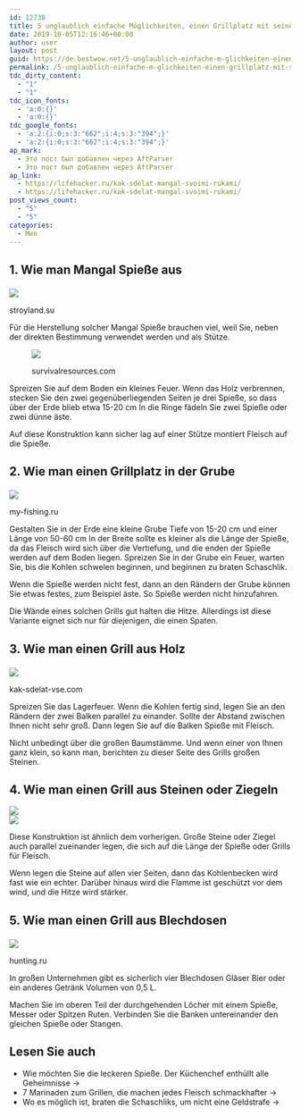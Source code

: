 ```yaml
---
id: 12738
title: 5 unglaublich einfache Möglichkeiten, einen Grillplatz mit seinen eigenen Händen
date: 2019-10-05T12:16:46+00:00
author: user
layout: post
guid: https://de.bestwow.net/5-unglaublich-einfache-m-glichkeiten-einen-grillplatz-mit-seinen-eigenen-h-nden/
permalink: /5-unglaublich-einfache-m-glichkeiten-einen-grillplatz-mit-seinen-eigenen-h-nden/
tdc_dirty_content:
  - "1"
  - "1"
tdc_icon_fonts:
  - 'a:0:{}'
  - 'a:0:{}'
tdc_google_fonts:
  - 'a:2:{i:0;s:3:"662";i:4;s:3:"394";}'
  - 'a:2:{i:0;s:3:"662";i:4;s:3:"394";}'
ap_mark:
  - Это пост был добавлен через AftParser
  - Это пост был добавлен через AftParser
ap_link:
  - https://lifehacker.ru/kak-sdelat-mangal-svoimi-rukami/
  - https://lifehacker.ru/kak-sdelat-mangal-svoimi-rukami/
post_views_count:
  - "5"
  - "5"
categories:
  - Men
---
```

## 1. Wie man Mangal Spieße aus<figure>

![](https://de.bestwow.net/wp-content/uploads/2019/10/5-neveroyatno-prostyh-sposobov-sdelat-mangal-svoimi-rukami-1.jpg) <figcaption>stroyland.su</figcaption></figure> 

Für die Herstellung solcher Mangal Spieße brauchen viel, weil Sie, neben der direkten Bestimmung verwendet werden und als Stütze.<figure>

![](https://de.bestwow.net/wp-content/uploads/2019/10/5-neveroyatno-prostyh-sposobov-sdelat-mangal-svoimi-rukami-2.jpg) <figcaption>survivalresources.com</figcaption></figure> 

Spreizen Sie auf dem Boden ein kleines Feuer. Wenn das Holz verbrennen, stecken Sie den zwei gegenüberliegenden Seiten je drei Spieße, so dass über der Erde blieb etwa 15-20 cm In die Ringe fädeln Sie zwei Spieße oder zwei dünne äste.</p> 

Auf diese Konstruktion kann sicher lag auf einer Stütze montiert Fleisch auf die Spieße.</p> 

## 2. Wie man einen Grillplatz in der Grube<figure>

![](https://de.bestwow.net/wp-content/uploads/2019/10/5-neveroyatno-prostyh-sposobov-sdelat-mangal-svoimi-rukami-5.jpg) <figcaption>my-fishing.ru</figcaption></figure> 

Gestalten Sie in der Erde eine kleine Grube Tiefe von 15-20 cm und einer Länge von 50-60 cm In der Breite sollte es kleiner als die Länge der Spieße, da das Fleisch wird sich über die Vertiefung, und die enden der Spieße werden auf dem Boden liegen. Spreizen Sie in der Grube ein Feuer, warten Sie, bis die Kohlen schwelen beginnen, und beginnen zu braten Schaschlik.

Wenn die Spieße werden nicht fest, dann an den Rändern der Grube können Sie etwas festes, zum Beispiel äste. So Spieße werden nicht hinzufahren.

Die Wände eines solchen Grills gut halten die Hitze. Allerdings ist diese Variante eignet sich nur für diejenigen, die einen Spaten.

## 3. Wie man einen Grill aus Holz<figure>

![](https://de.bestwow.net/wp-content/uploads/2019/10/5-neveroyatno-prostyh-sposobov-sdelat-mangal-svoimi-rukami-6.jpg) <figcaption>kak-sdelat-vse.com</figcaption></figure> 

Spreizen Sie das Lagerfeuer. Wenn die Kohlen fertig sind, legen Sie an den Rändern der zwei Balken parallel zu einander. Sollte der Abstand zwischen Ihnen nicht sehr groß. Dann legen Sie auf die Balken Spieße mit Fleisch.

Nicht unbedingt über die großen Baumstämme. Und wenn einer von Ihnen ganz klein, so kann man, berichten zu dieser Seite des Grills großen Steinen.

## 4. Wie man einen Grill aus Steinen oder Ziegeln

<!-- see gallery_shortcode() in wp-includes/media.php -->

<div>
  <div>
    <img src="https://de.bestwow.net/wp-content/uploads/2019/10/5-neveroyatno-prostyh-sposobov-sdelat-mangal-svoimi-rukami-7.jpg" />
  </div>
  
  <div>
    <img src="https://de.bestwow.net/wp-content/uploads/2019/10/5-neveroyatno-prostyh-sposobov-sdelat-mangal-svoimi-rukami-8.jpg" />
  </div>
</div>

<div>
</div>

Diese Konstruktion ist ähnlich dem vorherigen. Große Steine oder Ziegel auch parallel zueinander legen, die sich auf die Länge der Spieße oder Grills für Fleisch.

Wenn legen die Steine auf allen vier Seiten, <span>dann das Kohlenbecken wird fast wie ein echter. </span> Darüber hinaus wird die Flamme ist geschützt vor dem wind, und die Hitze wird stärker.

## 5. Wie man einen Grill aus Blechdosen<figure>

![](https://de.bestwow.net/wp-content/uploads/2019/10/5-neveroyatno-prostyh-sposobov-sdelat-mangal-svoimi-rukami-9.jpg) <figcaption>hunting.ru</figcaption></figure> 

In großen Unternehmen gibt es sicherlich vier Blechdosen Gläser Bier oder ein anderes Getränk Volumen von 0,5 L.

Machen Sie im oberen Teil der durchgehenden Löcher mit einem Spieße, Messer oder Spitzen Ruten. Verbinden Sie die Banken untereinander den gleichen Spieße oder Stangen.</p> 

## Lesen Sie auch

  * Wie möchten Sie die leckeren Spieße. Der Küchenchef enthüllt alle Geheimnisse →
  * 7 Marinaden zum Grillen, die machen jedes Fleisch schmackhafter →
  * Wo es möglich ist, braten die Schaschliks, um nicht eine Geldstrafe →